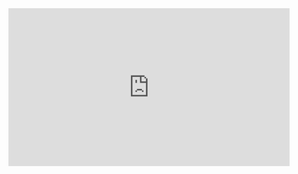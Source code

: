 
<iframe width="560" height="315" src="https://www.youtube.com/embed/qYpKXB3YbTM" title="YouTube video player"
    frameborder="0"
    allow="accelerometer; autoplay; clipboard-write; encrypted-media; gyroscope; picture-in-picture; web-share"
    allowfullscreen></iframe>